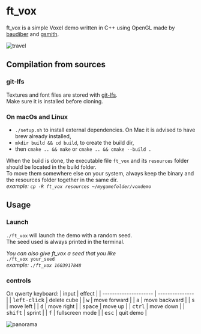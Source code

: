 # ft_vox

ft_vox is a simple Voxel demo written in C++ using OpenGL made by [baudiber](https://github.com/baudiber) and [gsmith](https://github.com/guilhemSmith).

![travel](media/travel.gif)

## Compilation from sources
### git-lfs
Textures and font files are stored with [git-lfs](https://git-lfs.github.com/).  
Make sure it is installed before cloning.
### On macOs and Linux
* `./setup.sh` to install external dependencies. On Mac it is advised to have brew already installed,
* `mkdir build && cd build`, to create the build dir,
* then `cmake .. && make` or `cmake .. && cmake --build .`  

When the build is done, the executable file `ft_vox` and its `resources` folder should be located in the build folder.  
To move them somewhere else on your system, always keep the binary and the resources folder together in the same dir.  
_example: `cp -R ft_vox resources ~/mygamefolder/voxdemo`_

## Usage  
### Launch
`./ft_vox` will launch the demo with a random seed.  
The seed used is always printed in the terminal.  

_You can also give ft_vox a seed that you like_     
`./ft_vox your_seed`   
_example: `./ft_vox 1603917848`_    

### controls

On qwerty keyboard: 
| input                 | effect          |
| --------------------- | --------------- |
| <kbd>left-click</kbd> | delete cube     |
| <kbd>w</kbd>          | move forward    |
| <kbd>a</kbd>          | move backward   |
| <kbd>s</kbd>          | move left       |
| <kbd>d</kbd>          | move right      |
| <kbd>space</kbd>      | move up         |
| <kbd>ctrl</kbd>       | move down       |
| <kbd>shift</kbd>      | sprint          |
| <kbd>f</kbd>          | fullscreen mode |
| <kbd>esc</kbd>        | quit demo       |

![panorama](media/panorama.gif)
